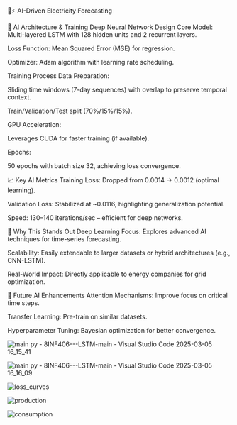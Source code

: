 🧠⚡ AI-Driven Electricity Forecasting

🧠 AI Architecture & Training
Deep Neural Network Design
Core Model: Multi-layered LSTM with 128 hidden units and 2 recurrent layers.

Loss Function: Mean Squared Error (MSE) for regression.

Optimizer: Adam algorithm with learning rate scheduling.

Training Process
Data Preparation:

Sliding time windows (7-day sequences) with overlap to preserve temporal context.

Train/Validation/Test split (70%/15%/15%).

GPU Acceleration:

Leverages CUDA for faster training (if available).

Epochs:

50 epochs with batch size 32, achieving loss convergence.

📈 Key AI Metrics
Training Loss: Dropped from 0.0014 → 0.0012 (optimal learning).

Validation Loss: Stabilized at ~0.0116, highlighting generalization potential.

Speed: 130–140 iterations/sec – efficient for deep networks.

🎯 Why This Stands Out
Deep Learning Focus: Explores advanced AI techniques for time-series forecasting.

Scalability: Easily extendable to larger datasets or hybrid architectures (e.g., CNN-LSTM).

Real-World Impact: Directly applicable to energy companies for grid optimization.

🌟 Future AI Enhancements
Attention Mechanisms: Improve focus on critical time steps.

Transfer Learning: Pre-train on similar datasets.

Hyperparameter Tuning: Bayesian optimization for better convergence.

![main py - 8INF406---LSTM-main - Visual Studio Code 2025-03-05 16_15_41](https://github.com/user-attachments/assets/89e581b0-6ea1-4284-a07f-cb93f411bdbc)

![main py - 8INF406---LSTM-main - Visual Studio Code 2025-03-05 16_16_09](https://github.com/user-attachments/assets/0e376130-a64c-4557-8fa2-caf64cbcca64)

![loss_curves](https://github.com/user-attachments/assets/c36dd387-0f3c-4eb5-833d-be4a4b7c8d1c)

![production](https://github.com/user-attachments/assets/f1ba3d53-2adc-4374-bf54-eb8e294fa222)

![consumption](https://github.com/user-attachments/assets/01fa9169-548d-410f-b68a-ca54cef89618)





